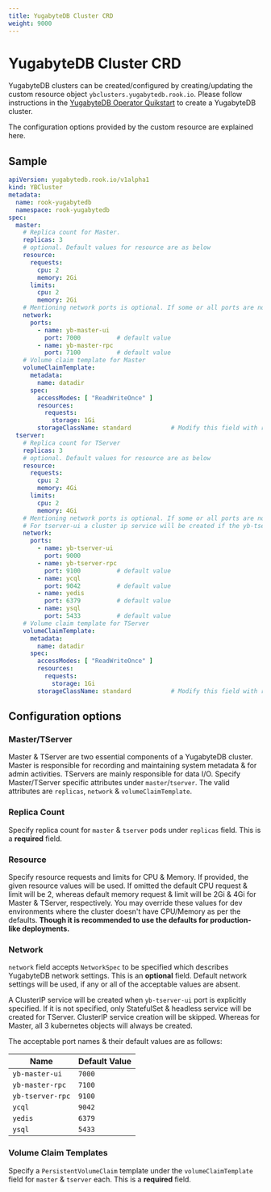 ```yaml
---
title: YugabyteDB Cluster CRD
weight: 9000
---
```

# YugabyteDB Cluster CRD

YugabyteDB clusters can be created/configured by creating/updating the custom resource object `ybclusters.yugabytedb.rook.io`.
Please follow instructions in the [YugabyteDB Operator Quikstart](yugabytedb.md) to create a YugabyteDB cluster.

The configuration options provided by the custom resource are explained here.

## Sample

```yaml
apiVersion: yugabytedb.rook.io/v1alpha1
kind: YBCluster
metadata:
  name: rook-yugabytedb
  namespace: rook-yugabytedb
spec:
  master:
    # Replica count for Master.
    replicas: 3
    # optional. Default values for resource are as below
    resource:
      requests:
        cpu: 2
        memory: 2Gi
      limits:
        cpu: 2
        memory: 2Gi
    # Mentioning network ports is optional. If some or all ports are not specified, then they will be defaulted to below-mentioned values, except for tserver-ui.
    network:
      ports:
        - name: yb-master-ui
          port: 7000          # default value
        - name: yb-master-rpc
          port: 7100          # default value
    # Volume claim template for Master
    volumeClaimTemplate:
      metadata:
        name: datadir
      spec:
        accessModes: [ "ReadWriteOnce" ]
        resources:
          requests:
            storage: 1Gi
        storageClassName: standard           # Modify this field with required storage class name.
  tserver:
    # Replica count for TServer
    replicas: 3
    # optional. Default values for resource are as below
    resource:
      requests:
        cpu: 2
        memory: 4Gi
      limits:
        cpu: 2
        memory: 4Gi
    # Mentioning network ports is optional. If some or all ports are not specified, then they will be defaulted to below-mentioned values, except for tserver-ui.
    # For tserver-ui a cluster ip service will be created if the yb-tserver-ui port is explicitly mentioned. If it is not specified, only StatefulSet & headless service will be created for TServer. TServer ClusterIP service creation will be skipped. Whereas for Master, all 3 kubernetes objects will always be created.
    network:
      ports:
        - name: yb-tserver-ui
          port: 9000
        - name: yb-tserver-rpc
          port: 9100          # default value
        - name: ycql
          port: 9042          # default value
        - name: yedis
          port: 6379          # default value
        - name: ysql
          port: 5433          # default value
    # Volume claim template for TServer
    volumeClaimTemplate:
      metadata:
        name: datadir
      spec:
        accessModes: [ "ReadWriteOnce" ]
        resources:
          requests:
            storage: 1Gi
        storageClassName: standard           # Modify this field with required storage class name.
```

## Configuration options

### Master/TServer

Master & TServer are two essential components of a YugabyteDB cluster. Master is responsible for recording and maintaining system metadata & for admin activities. TServers are mainly responsible for data I/O.
Specify Master/TServer specific attributes under `master`/`tserver`. The valid attributes are `replicas`, `network` & `volumeClaimTemplate`.

### Replica Count

Specify replica count for `master` & `tserver` pods under `replicas` field. This is a **required** field.

### Resource

Specify resource requests and limits for CPU & Memory. If provided, the given resource values will be used. If omitted the default CPU request & limit will be 2, whereas default memory request & limit will be 2Gi & 4Gi for Master & TServer, respectively. You may override these values for dev environments where the cluster doesn't have CPU/Memory as per the defaults.
**Though it is recommended to use the defaults for production-like deployments.**

### Network

`network` field accepts `NetworkSpec` to be specified which describes YugabyteDB network settings. This is an **optional** field. Default network settings will be used, if any or all of the acceptable values are absent.

A ClusterIP service will be created when `yb-tserver-ui` port is explicitly specified. If it is not specified, only StatefulSet & headless service will be created for TServer. ClusterIP service creation will be skipped. Whereas for Master, all 3 kubernetes objects will always be created.

The acceptable port names & their default values are as follows:

| Name             | Default Value |
| ---------------- | ------------- |
| `yb-master-ui`   | `7000`        |
| `yb-master-rpc`  | `7100`        |
| `yb-tserver-rpc` | `9100`        |
| `ycql`           | `9042`        |
| `yedis`          | `6379`        |
| `ysql`           | `5433`        |

### Volume Claim Templates

Specify a `PersistentVolumeClaim` template under the `volumeClaimTemplate` field for `master` & `tserver` each. This is a **required** field.
